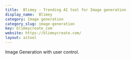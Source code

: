 ```yaml
---
title:  Blimey - Trending AI tool for Image generation
display_name:  Blimey
category: Image generation
category_slug: image-generation
key: blimeycreate_com
website: https://blimeycreate.com/
layout: aitool
---
```


Image Generation with user control.
